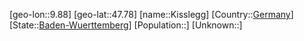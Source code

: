 ﻿---
location: [47.78,9.88]
type: City
tags:
- geo/City


SpocWebEntityId: 31473
isDeleted: false
confidential: public

---
[geo-lon::9.88]
[geo-lat::47.78]
[name::Kisslegg]
[Country::[Germany](geo/Continent/Europe/Germany.md)]
[State::[Baden-Wuerttemberg](geo/Continent/Europe/Germany/Baden-Wuerttemberg.md)]
[Population::]
[Unknown::]

